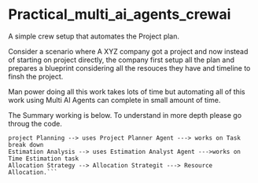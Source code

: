 # Practical_multi_ai_agents_crewai

A simple crew setup that automates the Project plan.

Consider a scenario where A XYZ company got a project and now instead of starting on project directly, the company first setup all the plan and prepares a blueprint considering all the resouces they have and timeline to finsh the project. 

Man power doing all this work takes lots of time but automating all of this work using Multi AI Agents can complete in small amount of time.

The Summary working is below. To understand in more depth please go throug the code.


```
project Planning --> uses Project Planner Agent ---> works on Task break down
Estimation Analysis --> uses Estimation Analyst Agent --->works on  Time Estimation task
Allocation Strategy --> Allocation Strategit ---> Resource Allocation.```

